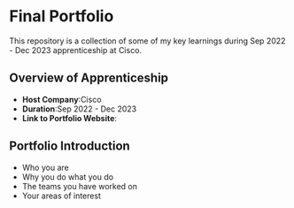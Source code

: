 # Final Portfolio

This repository is a collection of some of my key learnings during Sep 2022 - Dec 2023 apprenticeship at Cisco.

## Overview of Apprenticeship
- **Host Company**:Cisco
- **Duration**:Sep 2022 - Dec 2023
- **Link to Portfolio Website**:

## Portfolio Introduction
- Who you are
- Why you do what you do
- The teams you have worked on
- Your areas of interest
